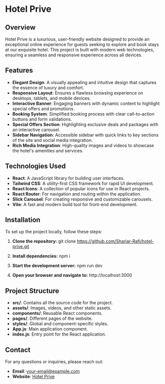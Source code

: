 # Hotel Prive

## Overview

Hotel Prive is a luxurious, user-friendly website designed to provide an exceptional online experience for guests seeking to explore and book stays at our exquisite hotel. This project is built with modern web technologies, ensuring a seamless and responsive experience across all devices.

## Features

- **Elegant Design**: A visually appealing and intuitive design that captures the essence of luxury and comfort.
- **Responsive Layout**: Ensures a flawless browsing experience on desktops, tablets, and mobile devices.
- **Interactive Banner**: Engaging banners with dynamic content to highlight special offers and promotions.
- **Booking System**: Simplified booking process with clear call-to-action buttons and form validations.
- **Special Offers Section**: Highlighting exclusive deals and packages with an interactive carousel.
- **Sidebar Navigation**: Accessible sidebar with quick links to key sections of the site and social media integration.
- **Rich Media Integration**: High-quality images and videos to showcase the hotel's amenities and services.

## Technologies Used

- **React**: A JavaScript library for building user interfaces.
- **Tailwind CSS**: A utility-first CSS framework for rapid UI development.
- **React Icons**: A collection of popular icons for use in React projects.
- **React Router**: For navigation and routing within the application.
- **Slick Carousel**: For creating responsive and customizable carousels.
- **Vite**: A fast and modern build tool for front-end development.

## Installation

To set up the project locally, follow these steps:

1. **Clone the repository:**
    git clone https://github.com/Shariar-Rafi/hotel-prive.git

2. **Install dependencies:**
    npm i
   
4. **Start the development server:**
    npm run dev
   
6. **Open your browser and navigate to:**
    http://localhost:3000

## Project Structure

  - **src/**: Contains all the source code for the project.
  - **assets/**: Images, videos, and other static assets.
  - **components/**: Reusable React components.
  - **pages/**: Different pages of the website.
  - **styles/**: Global and component-specific styles.
  - **App.js**: Main application component.
  - **index.js**: Entry point for the React application.

## Contact

For any questions or inquiries, please reach out:
- **Email**: [your-email@example.com](mailto:your-email@example.com)
- **Website**: [Hotel Prive](https://your-hotel-website.com)
